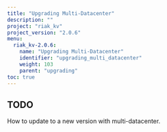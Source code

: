 ```yaml
---
title: "Upgrading Multi-Datacenter"
description: ""
project: "riak_kv"
project_version: "2.0.6"
menu:
  riak_kv-2.0.6:
    name: "Upgrading Multi-Datacenter"
    identifier: "upgrading_multi_datacenter"
    weight: 103
    parent: "upgrading"
toc: true
---
```


## TODO

How to update to a new version with multi-datacenter.
